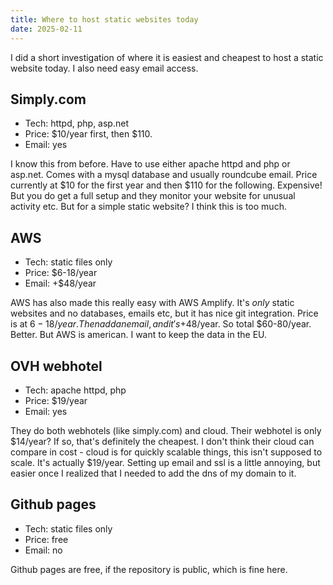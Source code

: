 ```yaml
---
title: Where to host static websites today
date: 2025-02-11
---
```


I did a short investigation of where it is easiest and cheapest to host a static
website today. I also need easy email access.

## Simply.com

- Tech: httpd, php, asp.net
- Price: $10/year first, then $110.
- Email: yes

I know this from before. Have to use either apache httpd and php or asp.net.
Comes with a mysql database and usually roundcube email. Price currently at $10
for the first year and then $110 for the following. Expensive! But you do get a
full setup and they monitor your website for unusual activity etc. But for a
simple static website? I think this is too much.

## AWS

- Tech: static files only
- Price: $6-18/year
- Email: +$48/year

AWS has also made this really easy with AWS Amplify. It's _only_ static websites
and no databases, emails etc, but it has nice git integration. Price is at
$6-18/year. Then add an email, and it's +$48/year. So total $60-80/year. Better.
But AWS is american. I want to keep the data in the EU.

## OVH webhotel

- Tech: apache httpd, php
- Price: $19/year
- Email: yes

They do both webhotels (like simply.com) and cloud. Their webhotel is only
$14/year? If so, that's definitely the cheapest. I don't think their cloud can
compare in cost - cloud is for quickly scalable things, this isn't supposed to
scale. It's actually $19/year. Setting up email and ssl is a little annoying,
but easier once I realized that I needed to add the dns of my domain to it.

## Github pages

- Tech: static files only
- Price: free
- Email: no

Github pages are free, if the repository is public, which is fine here.
